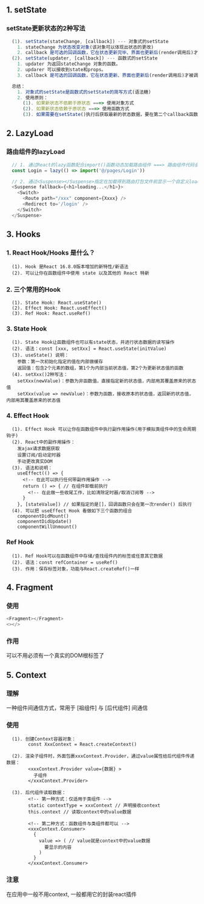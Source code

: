<!--
 * @Descripttion: 
 * @Author: Gorgio.Liu
 * @version: 
 * @Date: 2023-04-29 07:38:05
 * @LastEditors: Gorgio.Liu
 * @LastEditTime: 2023-04-29 11:55:36
-->
## 1. setState

### setState更新状态的2种写法

```javascript
  (1). setState(stateChange, [callback]) --- 对象式的setState  
    1. stateChange 为状态改变对象(该对象可以体现出状态的更改)  
    2. callback 是可选的回调函数，它在状态更新完毕、界面也更新后(render调用后)才被调用  
  (2). setState(updater, [callback]) --- 函数式的setState  
    1. updater 为返回stateChange 对象的函数。   
    2. updarer 可以接收到state和props。  
    3. callback 是可选的回调函数，它在状态更新、界面也更新后(render调用后)才被调用。  

  总结：  
    1. 对象式的setState是函数式的setState的简写方式(语法糖)  
    2. 使用原则：  
      (1). 如果新状态不依赖于原状态 ===> 使用对象方式  
      (2). 如果新状态依赖于原状态 ===> 使用函数方式  
      (3). 如果需要在setState()执行后获取最新的状态数据，要在第二个callback函数中读取。
```

## 2. LazyLoad

### 路由组件的lazyLoad

```javascript
  // 1. 通过React的lazy函数配合import()函数动态加载路由组件 ===> 路由组件代码会被分开打包
  const Login = lazy(() => import('@/pages/Login'))

  // 2. 通过<Suspense></Suspense>指定在加载得到路由打包文件前显示一个自定义loading界面
  <Suspense fallback={<h1>loading...</h1>}>
    <Switch>
      <Route path="/xxx" component={Xxxx} />
      <Redirect to='/login' />
    </Switch>
  </Suspense>
```

## 3. Hooks

### 1. React Hook/Hooks 是什么？

```
  (1). Hook 是React 16.8.0版本增加的新特性/新语法  
  (2). 可以让你在函数组件中使用 state 以及其他的 React 特新  
```

### 2. 三个常用的Hook

```
  (1). State Hook: React.useState()  
  (2). Effect Hook: React.useEffect()  
  (3). Ref Hook: React.useRef()  
```

### 3. State Hook

```
  (1). State Hook让函数组件也可以有state状态，并进行状态数据的读写操作  
  (2). 语法：const [xxx, setXxx] = React.useState(initValue)  
  (3). useState() 说明：  
    参数：第一次初始化指定的值在内部做缓存  
    返回值：包含2个元素的数组，第1个为内部当前状态值，第2个为更新状态值的函数  
  (4). setXxx()2种写法：
    setXxx(newValue)：参数为非函数值，直接指定新的状态值，内部用其覆盖原来的状态值  
    setXxx(value => newValue)：参数为函数，接收原本的状态值，返回新的状态值，内部用其覆盖原来的状态值
```

### 4. Effect Hook

```
  (1). Effect Hook 可以让你在函数组件中执行副作用操作(用于模拟类组件中的生命周期钩子)  
  (2). React中的副作用操作：  
    发ajax请求数据获取  
    设置订阅/启动定时器  
    手动更改真实DOM  
  (3). 语法和说明：  
    useEffect(() => {
      <!-- 在此可以执行任何带副作用操作 -->
      return () => { // 在组件卸载前执行
        <!-- 在此做一些收尾工作，比如清除定时器/取消订阅等 -->
      }
    }, [stateValue]) // 如果指定的是[]，回调函数只会在第一次render() 后执行
  (4). 可以把 useEffect Hook 看做如下三个函数的组合  
    componentDidMount()
    componentDidUpdate()
    componentWillUnmount()
```

### Ref Hook

```
  (1). Ref Hook可以在函数组件中存储/查找组件内的标签或任意其它数据
  (2). 语法：const refContainer = useRef()
  (3). 作用：保存标签对象，功能与React.createRef()一样
```

## 4. Fragment

### 使用

```javascript
<Fragment></Fragment>
<></>
```

### 作用
  可以不用必须有一个真实的DOM根标签了

## 5. Context

### 理解
  一种组件间通信方式，常用于 [祖组件] 与 [后代组件] 间通信  

### 使用

```
  (1). 创建Context容器对象：
        const XxxContext = React.createContext()

  (2). 渲染子组件时，外面包裹xxxContext.Provider，通过value属性给后代组件传递数据：
        <xxxContext.Provider value={数据} >
          子组件
        </xxxContext.Provider>

  (3). 后代组件读取数据：
        <!-- 第一种方式：仅适用于类组件 -->
        static contextType = xxxContext // 声明接收context
        this.context // 读取context中的value数据

        <!-- 第二种方式：函数组件与类组件都可以 -->
        <xxxContext.Consumer>
          {
            value => ( // value就是context中的value数据
              要显示的内容
            )
          }
        </xxxContext.Consumer>
```

### 注意

   在应用中一般不用context, 一般都用它的封装react插件